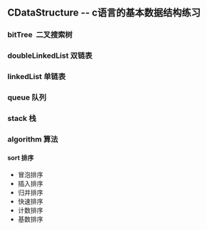 ## CDataStructure -- c语言的基本数据结构练习

### bitTree  二叉搜索树

### doubleLinkedList 双链表

### linkedList 单链表

### queue 队列

### stack 栈

### algorithm 算法
     
#### sort 排序
- 冒泡排序 
- 插入排序 
- 归并排序 
- 快速排序 
- 计数排序 
- 基数排序
